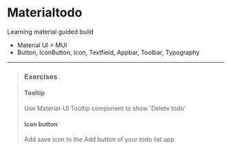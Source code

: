 # Materialtodo
Learning material guided build
* Material UI > MUI
* Button, IconButton, Icon, Textfield, Appbar, Toolbar, Typography 
----
>### Exercises
>#### Tooltip
>Use Material-UI Tooltip component to show 'Delete todo'
>#### Icon button
>Add save icon to the Add button of your todo list app